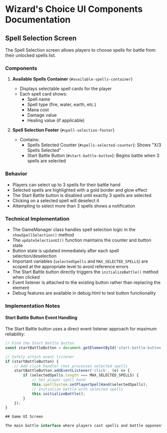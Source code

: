 # Wizard's Choice UI Components Documentation

## Spell Selection Screen

The Spell Selection screen allows players to choose spells for battle from their unlocked spells list.

### Components

1. **Available Spells Container** (`#available-spells-container`)
   - Displays selectable spell cards for the player
   - Each spell card shows:
     - Spell name
     - Spell type (fire, water, earth, etc.)
     - Mana cost
     - Damage value
     - Healing value (if applicable)

2. **Spell Selection Footer** (`#spell-selection-footer`)
   - Contains:
     - Spells Selected Counter (`#spells-selected-counter`): Shows "X/3 Spells Selected"
     - Start Battle Button (`#start-battle-button`): Begins battle when 3 spells are selected

### Behavior

- Players can select up to 3 spells for their battle hand
- Selected spells are highlighted with a gold border and glow effect
- The Start Battle button is disabled until exactly 3 spells are selected
- Clicking on a selected spell will deselect it
- Attempting to select more than 3 spells shows a notification

### Technical Implementation

- The GameManager class handles spell selection logic in the `showSpellSelection()` method
- The `updateSelectionUI()` function maintains the counter and button state
- Button state is updated immediately after each spell selection/deselection
- Important variables (`selectedSpells` and `MAX_SELECTED_SPELLS`) are scoped at the appropriate level to avoid reference errors
- The Start Battle button directly triggers the `initializeBattle()` method when clicked
- Event listener is attached to the existing button rather than replacing the element
- Debug features are available in debug.html to test button functionality

### Implementation Notes

#### Start Battle Button Event Handling

The Start Battle button uses a direct event listener approach for maximum reliability:

```javascript
// Find the Start Battle button
const startBattleButton = document.getElementById('start-battle-button');

// Safely attach event listener
if (startBattleButton) {
    // Add click handler that processes selected spells
    startBattleButton.addEventListener('click', (e) => {
        if (selectedSpells.length === MAX_SELECTED_SPELLS) {
            // Set player spell hand
            this.spellSystem.setPlayerSpellHand(selectedSpells);
            // Initialize battle with selected spells
            this.initializeBattle();
        }
    });
}

## Game UI Screen

The main battle interface where players cast spells and battle opponents.
